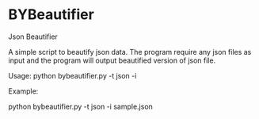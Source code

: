 # BYBeautifier
Json Beautifier

A simple script to beautify json data. The program require any json files as input and the program will output beautified version of json file.

Usage: 
python bybeautifier.py -t json -i <file name>

Example:

python bybeautifier.py -t json -i sample.json
